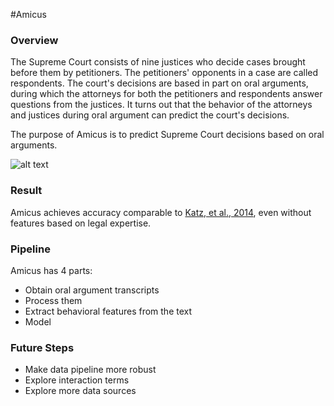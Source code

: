 #Amicus
### Overview
The Supreme Court consists of nine justices who decide cases brought before them by petitioners. The petitioners' opponents in a case are called respondents. The court's decisions are based in part on oral arguments, during which the attorneys for both the petitioners and respondents answer questions from the justices. It turns out that the behavior of the attorneys and justices during oral argument can predict the court's decisions. 

The purpose of Amicus is to predict Supreme Court decisions based on oral arguments. 

![alt text](/court.jpg)

### Result
Amicus achieves accuracy comparable to [Katz, et al., 2014](http://papers.ssrn.com/sol3/papers.cfm?abstract_id=2463244), even without features based on legal expertise. 

### Pipeline 
Amicus has 4 parts:
  - Obtain oral argument transcripts
  - Process them
  - Extract behavioral features from the text
  - Model

### Future Steps
  - Make data pipeline more robust
  - Explore interaction terms
  - Explore more data sources
